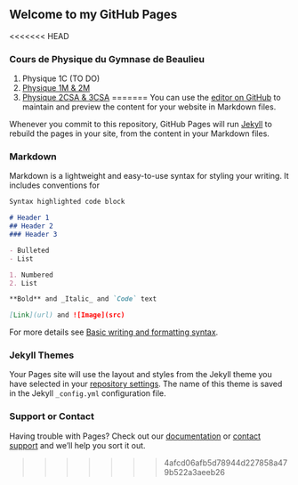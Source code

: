 ## Welcome to my GitHub Pages

<<<<<<< HEAD
### Cours de Physique du Gymnase de Beaulieu
1. Physique 1C (TO DO)
2. [Physique 1M & 2M](https://phpittet.github.io/physique-gybe/)
3. [Physique 2CSA & 3CSA](https://phpittet.github.io/physique-CSA-gybe/index.html)
=======
You can use the [editor on GitHub](https://github.com/PhPittet/phpittet.github.io/edit/main/index.md) to maintain and preview the content for your website in Markdown files.

Whenever you commit to this repository, GitHub Pages will run [Jekyll](https://jekyllrb.com/) to rebuild the pages in your site, from the content in your Markdown files.

### Markdown

Markdown is a lightweight and easy-to-use syntax for styling your writing. It includes conventions for

```markdown
Syntax highlighted code block

# Header 1
## Header 2
### Header 3

- Bulleted
- List

1. Numbered
2. List

**Bold** and _Italic_ and `Code` text

[Link](url) and ![Image](src)
```

For more details see [Basic writing and formatting syntax](https://docs.github.com/en/github/writing-on-github/getting-started-with-writing-and-formatting-on-github/basic-writing-and-formatting-syntax).

### Jekyll Themes

Your Pages site will use the layout and styles from the Jekyll theme you have selected in your [repository settings](https://github.com/PhPittet/phpittet.github.io/settings/pages). The name of this theme is saved in the Jekyll `_config.yml` configuration file.

### Support or Contact

Having trouble with Pages? Check out our [documentation](https://docs.github.com/categories/github-pages-basics/) or [contact support](https://support.github.com/contact) and we’ll help you sort it out.
>>>>>>> 4afcd06afb5d78944d227858a479b522a3aeeb26
